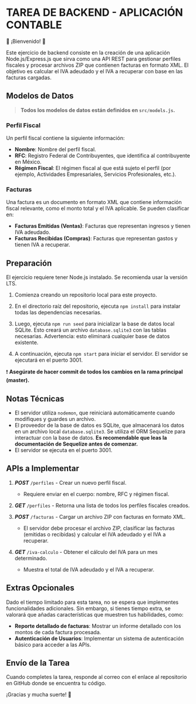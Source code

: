 # TAREA DE BACKEND - APLICACIÓN CONTABLE

💫 ¡Bienvenido! 🎉

Este ejercicio de backend consiste en la creación de una aplicación Node.js/Express.js que sirva como una API REST para gestionar perfiles fiscales y procesar archivos ZIP que contienen facturas en formato XML. El objetivo es calcular el IVA adeudado y el IVA a recuperar con base en las facturas cargadas.

## Modelos de Datos

> **Todos los modelos de datos están definidos en `src/models.js`.**

### Perfil Fiscal

Un perfil fiscal contiene la siguiente información:
- **Nombre**: Nombre del perfil fiscal.
- **RFC**: Registro Federal de Contribuyentes, que identifica al contribuyente en México.
- **Régimen Fiscal**: El régimen fiscal al que está sujeto el perfil (por ejemplo, Actividades Empresariales, Servicios Profesionales, etc.).

### Facturas

Una factura es un documento en formato XML que contiene información fiscal relevante, como el monto total y el IVA aplicable. Se pueden clasificar en:
- **Facturas Emitidas (Ventas)**: Facturas que representan ingresos y tienen IVA adeudado.
- **Facturas Recibidas (Compras)**: Facturas que representan gastos y tienen IVA a recuperar.

## Preparación

El ejercicio requiere tener Node.js instalado. Se recomienda usar la versión LTS.

1. Comienza creando un repositorio local para este proyecto.

1. En el directorio raíz del repositorio, ejecuta `npm install` para instalar todas las dependencias necesarias.

1. Luego, ejecuta `npm run seed` para inicializar la base de datos local SQLite. Esto creará un archivo `database.sqlite3` con las tablas necesarias. Advertencia: esto eliminará cualquier base de datos existente.

1. A continuación, ejecuta `npm start` para iniciar el servidor. El servidor se ejecutará en el puerto 3001.

❗️ **Asegúrate de hacer commit de todos los cambios en la rama principal (master).**

## Notas Técnicas

- El servidor utiliza `nodemon`, que reiniciará automáticamente cuando modifiques y guardes un archivo.
- El proveedor de la base de datos es SQLite, que almacenará los datos en un archivo local `database.sqlite3`. Se utiliza el ORM Sequelize para interactuar con la base de datos. **Es recomendable que leas la documentación de Sequelize antes de comenzar.**
- El servidor se ejecuta en el puerto 3001.

## APIs a Implementar

1. **_POST_** `/perfiles` - Crear un nuevo perfil fiscal.
    - Requiere enviar en el cuerpo: nombre, RFC y régimen fiscal.


2. **_GET_** `/perfiles` - Retorna una lista de todos los perfiles fiscales creados.


3. **_POST_** `/facturas` - Cargar un archivo ZIP con facturas en formato XML.
    - El servidor debe procesar el archivo ZIP, clasificar las facturas (emitidas o recibidas) y calcular el IVA adeudado y el IVA a recuperar.

4. **_GET_** `/iva-calculo` - Obtener el cálculo del IVA para un mes determinado.
    - Muestra el total de IVA adeudado y el IVA a recuperar.


## Extras Opcionales

Dado el tiempo limitado para esta tarea, no se espera que implementes funcionalidades adicionales. Sin embargo, si tienes tiempo extra, se valorará que añadas características que muestren tus habilidades, como:
- **Reporte detallado de facturas**: Mostrar un informe detallado con los montos de cada factura procesada.
- **Autenticación de Usuarios**: Implementar un sistema de autenticación básico para acceder a las APIs.

## Envío de la Tarea

Cuando completes la tarea, responde al correo con el enlace al repositorio en GitHub donde se encuentra tu código.

¡Gracias y mucha suerte! 🙏